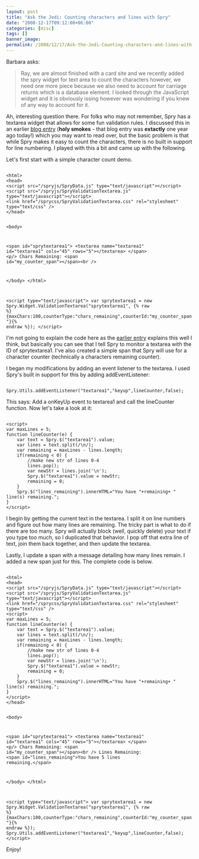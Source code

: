 ```yaml
---
layout: post
title: "Ask the Jedi: Counting characters and lines with Spry"
date: "2008-12-17T09:12:00+06:00"
categories: [misc]
tags: []
banner_image: 
permalink: /2008/12/17/Ask-the-Jedi-Counting-characters-and-lines-with-Spry
---
```


Barbara asks:

<blockquote>
<p>
Ray, we are almost finished with a card site and we recently added the spry widget for text area to count the characters however, we need one more piece because we also need to account for carriage returns which is a database element. I looked through the JavaScript widget and it is obviously issing
however was wondering if you knew of any way to account for it.
</p>
</blockquote>

Ah, interesting question there. For folks who may not remember, Spry has a textarea widget that allows for some fun validation rules. I discussed this in an earlier <a href="http://www.raymondcamden.com/index.cfm/2007/12/17/Spry-Validation-Textarea">blog entry</a> (<b>holy smokes</b> - that blog entry was <b>extactly</b> one year ago today!) which you may want to read over, but the basic problem is that while Spry makes it easy to count the characters, there is no built in support for line numbering. I played with this a bit and came up with the following.
<!--more-->
Let's first start with a simple character count demo. 

<code>
&lt;html&gt;
&lt;head&gt;
&lt;script src="/spryjs/SpryData.js" type="text/javascript"&gt;&lt;/script&gt;
&lt;script src="/spryjs/SpryValidationTextarea.js" type="text/javascript"&gt;&lt;/script&gt;
&lt;link href="/sprycss/SpryValidationTextarea.css" rel="stylesheet" type="text/css" /&gt;
&lt;/head&gt;

&lt;body&gt;

&lt;span id="sprytextarea1"&gt;
	&lt;textarea name="textarea1" id="textarea1" cols="45" rows="5"&gt;&lt;/textarea&gt;
&lt;/span&gt;
&lt;p/&gt;
Chars Remaining: &lt;span id="my_counter_span"&gt;&lt;/span&gt;&lt;br /&gt;

&lt;/body&gt;
&lt;/html&gt;

&lt;script type="text/javascript"&gt;
var sprytextarea1 = new Spry.Widget.ValidationTextarea("sprytextarea1", {% raw %}{maxChars:100,counterType:"chars_remaining",counterId:"my_counter_span"}{% endraw %});
&lt;/script&gt;
</code>

I'm not going to explain the code here as the <a href="http://www.coldfusionjedi.com/index.cfm/2007/12/17/Spry-Validation-Textarea">earlier entry</a> explains this well I think, but basically you can see that I tell Spry to monitor a textarea with the ID of sprytextarea1. I've also created a simple span that Spry will use for a character counter (technically a characters remaining counter).

I began my modifications by adding an event listener to the textarea. I used Spry's built in support for this by adding addEventListener:

<code>
Spry.Utils.addEventListener("textarea1","keyup",lineCounter,false);
</code>

This says: Add a onKeyUp event to textarea1 and call the lineCounter function. Now let's take a look at it:

<code>
&lt;script&gt;
var maxLines = 5;
function lineCounter(e) {
	var text = Spry.$("textarea1").value;
	var lines = text.split(/\n/);
	var remaining = maxLines - lines.length;
	if(remaining &lt; 0) { 
		//make new str of lines 0-4
		lines.pop();
		var newStr = lines.join('\n');	
		Spry.$("textarea1").value = newStr;
		remaining = 0;
	}
	Spry.$("lines_remaining").innerHTML="You have "+remaining+ " line(s) remaining.";
}
&lt;/script&gt;
</code>

I begin by getting the current text in the textarea. I split it on line numbers and figure out how many lines are remaining. The tricky part is what to do if there are too many. Spry will actually block (well, quickly delete) your text if you type too much, so I duplicated that behavior. I pop off that extra line of text, join them back together, and then update the textarea.

Lastly, I update a span with a message detailing how many lines remain. I added a new span just for this. The complete code is below. 

<code>
&lt;html&gt;
&lt;head&gt;
&lt;script src="/spryjs/SpryData.js" type="text/javascript"&gt;&lt;/script&gt;
&lt;script src="/spryjs/SpryValidationTextarea.js" type="text/javascript"&gt;&lt;/script&gt;
&lt;link href="/sprycss/SpryValidationTextarea.css" rel="stylesheet" type="text/css" /&gt;
&lt;script&gt;
var maxLines = 5;
function lineCounter(e) {
	var text = Spry.$("textarea1").value;
	var lines = text.split(/\n/);
	var remaining = maxLines - lines.length;
	if(remaining &lt; 0) { 
		//make new str of lines 0-4
		lines.pop();
		var newStr = lines.join('\n');	
		Spry.$("textarea1").value = newStr;
		remaining = 0;
	}
	Spry.$("lines_remaining").innerHTML="You have "+remaining+ " line(s) remaining.";
}
&lt;/script&gt;
&lt;/head&gt;

&lt;body&gt;

&lt;span id="sprytextarea1"&gt;
	&lt;textarea name="textarea1" id="textarea1" cols="45" rows="5"&gt;&lt;/textarea&gt;
&lt;/span&gt;
&lt;p/&gt;
Chars Remaining: &lt;span id="my_counter_span"&gt;&lt;/span&gt;&lt;br /&gt;
Lines Remaining: &lt;span id="lines_remaining"&gt;You have 5 lines remaining.&lt;/span&gt;

&lt;/body&gt;
&lt;/html&gt;

&lt;script type="text/javascript"&gt;
var sprytextarea1 = new Spry.Widget.ValidationTextarea("sprytextarea1", {% raw %}{maxChars:100,counterType:"chars_remaining",counterId:"my_counter_span"}{% endraw %});
Spry.Utils.addEventListener("textarea1","keyup",lineCounter,false);
&lt;/script&gt;
</code>

Enjoy!